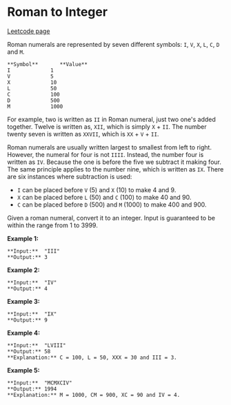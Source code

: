 # Roman to Integer
[Leetcode page](https://leetcode.com/problems/roman-to-integer/description)

Roman numerals are represented by seven different symbols: `I`, `V`, `X`, `L`,
`C`, `D` and `M`.

    
    
    **Symbol**       **Value**
    I             1
    V             5
    X             10
    L             50
    C             100
    D             500
    M             1000

For example, two is written as `II` in Roman numeral, just two one's added
together. Twelve is written as, `XII`, which is simply `X` \+ `II`. The number
twenty seven is written as `XXVII`, which is `XX` \+ `V` \+ `II`.

Roman numerals are usually written largest to smallest from left to right.
However, the numeral for four is not `IIII`. Instead, the number four is
written as `IV`. Because the one is before the five we subtract it making
four. The same principle applies to the number nine, which is written as `IX`.
There are six instances where subtraction is used:

  * `I` can be placed before `V` (5) and `X` (10) to make 4 and 9. 
  * `X` can be placed before `L` (50) and `C` (100) to make 40 and 90. 
  * `C` can be placed before `D` (500) and `M` (1000) to make 400 and 900.

Given a roman numeral, convert it to an integer. Input is guaranteed to be
within the range from 1 to 3999.

**Example 1:**

    
    
    **Input:**  "III"
    **Output:** 3

**Example 2:**

    
    
    **Input:**  "IV"
    **Output:** 4

**Example 3:**

    
    
    **Input:**  "IX"
    **Output:** 9

**Example 4:**

    
    
    **Input:**  "LVIII"
    **Output:** 58
    **Explanation:** C = 100, L = 50, XXX = 30 and III = 3.
    

**Example 5:**

    
    
    **Input:**  "MCMXCIV"
    **Output:** 1994
    **Explanation:** M = 1000, CM = 900, XC = 90 and IV = 4.

